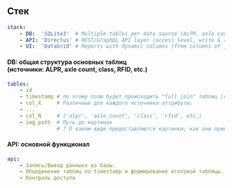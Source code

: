 ## Стек

```yaml
stack:
	- DB:  'SQLite3'  # Multiple tables per data source (ALPR, axle count, class, RFID, etc.)
	- API: 'Directus' # REST/GraphQL API layer (access level, write & read data into DB)
	- UI:  'DataGrid' # Reports with dynamic columns (from columns of joined DB tables)
```

#### DB: общая структура основных таблиц<br/>(источники: ALPR, axle count, class, RFID, etc.)

```yaml
tables:
	- id
	- timestamp # по этому полю будет происходить "full join" таблиц (с динамическим параметром "tolerance")
	- col_X     # Различные для каждого источника аттрибуты:
	- ...
	- col_N     # ('alpr', 'axle_count', 'class', 'rfid', etc.)
	- img_path  # Путь до картинок
	            # ? D каком виде предоставляются картинки, как они привязываются к записям в таблице?
```

#### API: основной функционал

```yaml
api:
	- Запись/Вывод данныхх из базы.
	- Объединение таблиц по timestamp и формирование итоговой таблицы.
	- Контроль доступа
```